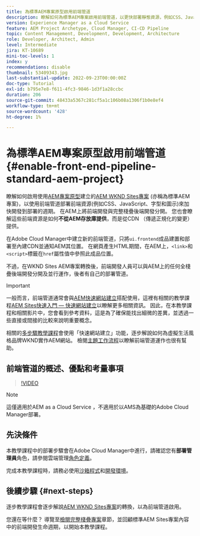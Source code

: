 ```yaml
---
title: 為標準AEM專案原型啟用前端管道
description: 瞭解如何為標準AEM專案啟用前端管道，以更快部署靜態資源，例如CSS、JavaScript、字型、圖示。 此外也會將前端開發與AEM上的完整棧疊後端開發分開。
version: Experience Manager as a Cloud Service
feature: AEM Project Archetype, Cloud Manager, CI-CD Pipeline
topic: Content Management, Development, Development, Architecture
role: Developer, Architect, Admin
level: Intermediate
jira: KT-10689
mini-toc-levels: 1
index: y
recommendations: disable
thumbnail: 53409343.jpg
last-substantial-update: 2022-09-23T00:00:00Z
doc-type: Tutorial
exl-id: b795e7e8-f611-4fc3-9846-1d3f1a28ccbc
duration: 206
source-git-commit: 48433a5367c281cf5a1c106b08a1306f1b0e8ef4
workflow-type: tm+mt
source-wordcount: '428'
ht-degree: 1%

---
```


# 為標準AEM專案原型啟用前端管道{#enable-front-end-pipeline-standard-aem-project}

瞭解如何啟用使用[AEM專案原型](https://github.com/adobe/aem-project-archetype)建立的[AEM WKND Sites專案](https://github.com/adobe/aem-guides-wknd) (亦稱為標準AEM專案)，以使用前端管道部署前端資源(例如CSS、JavaScript、字型和圖示)來加快開發到部署的週期。 在AEM上將前端開發與完整棧疊後端開發分開。 您也會瞭解這些前端資源是如何&#x200B;__不從AEM存放庫提供__，而是從CDN （傳遞正規化的變更）提供。


在Adobe Cloud Manager中建立新的前端管道，只將`ui.frontend`成品建置和部署至內建CDN並通知AEM其位置。 在網頁產生HTML期間，在AEM上，`<link>`和`<script>`標籤在`href`屬性值中參照此成品位置。

不過，在WKND Sites AEM專案轉換後，前端開發人員可以與AEM上的任何全棧疊後端開發分開及並行運作，後者有自己的部署管道。

>[!IMPORTANT]
>
>一般而言，前端管道通常會與[AEM快速網站建立](https://experienceleague.adobe.com/docs/experience-manager-cloud-service/content/sites/administering/site-creation/quick-site/overview.html?lang=en)搭配使用，這裡有相關的教學課程[AEM Sites快速入門 — 快速網站建立](https://experienceleague.adobe.com/docs/experience-manager-learn/getting-started-wknd-tutorial-develop/site-template/overview.html)以瞭解更多相關資訊。 因此，在本教學課程和相關影片中，您會看到參考資料，這是為了確保能找出細微的差異，並透過一些直接或間接的比較來說明重要概念。


相關的[多步驟教學課程](https://experienceleague.adobe.com/docs/experience-manager-learn/getting-started-wknd-tutorial-develop/site-template/overview.html)會使用「快速網站建立」功能，逐步解說如何為虛擬生活風格品牌WKND實作AEM網站。 檢閱[主題工作流程](https://experienceleague.adobe.com/docs/experience-manager-learn/getting-started-wknd-tutorial-develop/site-template/theming.html)以瞭解前端管道運作也很有幫助。

## 前端管道的概述、優點和考量事項

>[!VIDEO](https://video.tv.adobe.com/v/3409343?quality=12&learn=on)


>[!NOTE]
>
>這僅適用於AEM as a Cloud Service ，不適用於以AMS為基礎的Adobe Cloud Manager部署。

## 先決條件

本教學課程中的部署步驟會在Adobe Cloud Manager中進行，請確認您有&#x200B;__部署管理員__&#x200B;角色，請參閱雲端管理[角色定義](https://experienceleague.adobe.com/docs/experience-manager-cloud-manager/content/requirements/users-and-roles.html?lang=en#role-definitions)。

完成本教學課程時，請務必使用[沙箱程式](https://experienceleague.adobe.com/docs/experience-manager-cloud-service/content/implementing/using-cloud-manager/programs/introduction-sandbox-programs.html)和[開發環境](https://experienceleague.adobe.com/docs/experience-manager-cloud-service/content/implementing/using-cloud-manager/manage-environments.html)。

## 後續步驟 {#next-steps}

逐步教學課程會逐步解說[AEM WKND Sites專案](https://github.com/adobe/aem-guides-wknd)的轉換，以為前端管道啟用。

您還在等什麼？ 導覽至[檢閱完整棧疊專案](review-uifrontend-module.md)章節，並回顧標準AEM Sites專案內容中的前端開發生命週期，以開始本教學課程。
